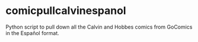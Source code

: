 # comicpullcalvinespanol
Python script to pull down all the Calvin and Hobbes comics from GoComics in the Español format.
